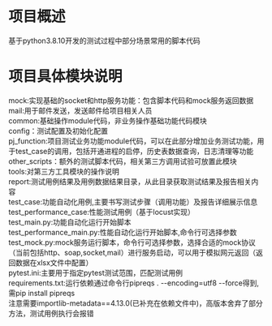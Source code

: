 # 项目概述
基于python3.8.10开发的测试过程中部分场景常用的脚本代码  
# 项目具体模块说明
mock:实现基础的socket和http服务功能：包含脚本代码和mock服务返回数据  
mail:用于邮件发送，发送邮件给项目相关人员  
common:基础操作module代码，非业务操作基础功能代码模块  
config：测试配置及初始化配置  
pj_function:项目测试业务功能module代码，可以在此部分增加业务测试功能，用于test_case的调用，包括开通进程的启停，历史表数据查询，日志清理等功能  
other_scripts：额外的测试脚本代码，相关第三方调用试验可放置此模块  
tools:对第三方工具模块的操作说明  
report:测试用例结果及用例数据结果目录，从此目录获取测试结果及报告相关内容  
test_case:功能自动化用例,主要书写测试步骤（调用功能）及报告详细展示信息  
test_performance_case:性能测试用例（基于locust实现）  
test_main.py:功能自动化运行开始脚本  
test_performance_main.py:性能自动化运行开始脚本,命令行可选择参数  
test_mock.py:mock服务运行脚本，命令行可选择参数，选择合适的mock协议（当前包括http、soap,socket,mail）进行服务启动，可以用于模拟网元返回（返回数据在xlsx文件中配置）  
pytest.ini:主要用于指定pytest测试范围，匹配测试用例  
requirements.txt:运行依赖通过命令行pipreqs . --encoding=utf8  --force得到,需pip install pipreqs  
注意需要importlib-metadata==4.13.0(已补充在依赖文件中)，高版本舍弃了部分方法，测试用例执行会报错  
